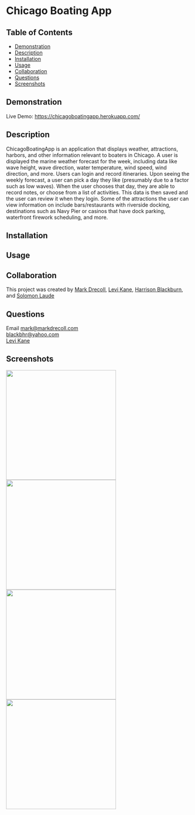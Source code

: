 # Chicago Boating App
  ## Table of Contents
   - [Demonstration](#Demonstration)
   - [Description](#Description)
   - [Installation](#Installation)
   - [Usage](#Usage)
   - [Collaboration](#Collaboration)
   - [Questions](#Questions)
   - [Screenshots](#Screenshots)
  
  ## Demonstration
  Live Demo: https://chicagoboatingapp.herokuapp.com/

  ## Description
  ChicagoBoatingApp is an application that displays weather, attractions, harbors, and other information relevant to boaters in Chicago. A user is displayed the marine weather forecast for the week, including data like wave height, wave direction, water temperature, wind speed, wind direction, and more. Users can login and record itineraries. Upon seeing the weekly forecast, a user can pick a day they like (presumably due to a factor such as low waves). When the user chooses that day, they are able to record notes, or choose from a list of activities. This data is then saved and the user can review it when they login. Some of the attractions the user can view information on include bars/restaurants with riverside docking, destinations such as Navy Pier or casinos that have dock parking, waterfront firework scheduling, and more.

  ## Installation

  ## Usage

  ## Collaboration
  This project was created by
  [Mark Drecoll](https://github.com/markdrecoll),
  [Levi Kane](https://github.com/levickane),
  [Harrison Blackburn](https://github.com/harrisonblackburn), and
  [Solomon Laude](https://github.com/SolomonL6)

  ## Questions
  Email
  mark@markdrecoll.com  
  blackbhr@yahoo.com  
  [Levi Kane](https://github.com/levickane)
  
  ## Screenshots
  <img src="https://user-images.githubusercontent.com/77694281/121937189-08752d80-cd10-11eb-8ad6-8bacc1b24dbc.PNG" width="300px" height="300px">
  <img src="https://user-images.githubusercontent.com/77694281/121936245-08c0f900-cd0f-11eb-95a4-d25483223b75.PNG" width="300px" height="300px">
  <img src="https://user-images.githubusercontent.com/77694281/121936250-09f22600-cd0f-11eb-8458-5028b421138d.PNG" width="300px" height="300px">
  <img src="https://user-images.githubusercontent.com/77694281/121937196-09a65a80-cd10-11eb-911e-6376617441db.PNG" width="300px" height="300px">



